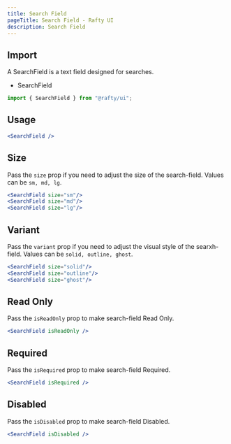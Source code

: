 ```yaml
---
title: Search Field
pageTitle: Search Field - Rafty UI
description: Search Field
---
```


## Import

A SearchField is a text field designed for searches.

- SearchField

```jsx
import { SearchField } from "@rafty/ui";
```

## Usage

```jsx
<SearchField />
```

## Size

Pass the `size` prop if you need to adjust the size of the search-field. Values can be `sm, md, lg`.

```jsx
<SearchField size="sm"/>
<SearchField size="md"/>
<SearchField size="lg"/>
```

## Variant

Pass the `variant` prop if you need to adjust the visual style of the searxh-field. Values can be `solid, outline, ghost`.

```jsx
<SearchField size="solid"/>
<SearchField size="outline"/>
<SearchField size="ghost"/>
```

## Read Only

Pass the `isReadOnly` prop to make search-field Read Only.

```jsx
<SearchField isReadOnly />
```

## Required

Pass the `isRequired` prop to make search-field Required.

```jsx
<SearchField isRequired />
```

## Disabled

Pass the `isDisabled` prop to make search-field Disabled.

```jsx
<SearchField isDisabled />
```
